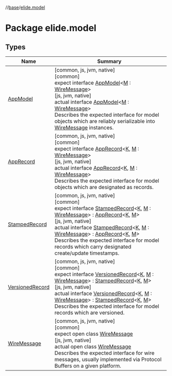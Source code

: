 //[base](../../index.md)/[elide.model](index.md)

# Package elide.model

## Types

| Name | Summary |
|---|---|
| [AppModel](-app-model/index.md) | [common, js, jvm, native]<br>[common]<br>expect interface [AppModel](-app-model/index.md)&lt;[M](-app-model/index.md) : [WireMessage](-wire-message/index.md)&gt;<br>[js, jvm, native]<br>actual interface [AppModel](-app-model/index.md)&lt;[M](-app-model/index.md) : [WireMessage](-wire-message/index.md)&gt;<br>Describes the expected interface for model objects which are reliably serializable into [WireMessage](-wire-message/index.md) instances. |
| [AppRecord](-app-record/index.md) | [common, js, jvm, native]<br>[common]<br>expect interface [AppRecord](-app-record/index.md)&lt;[K](-app-record/index.md), [M](-app-record/index.md) : [WireMessage](-wire-message/index.md)&gt;<br>[js, jvm, native]<br>actual interface [AppRecord](-app-record/index.md)&lt;[K](-app-record/index.md), [M](-app-record/index.md) : [WireMessage](-wire-message/index.md)&gt;<br>Describes the expected interface for model objects which are designated as records. |
| [StampedRecord](-stamped-record/index.md) | [common, js, jvm, native]<br>[common]<br>expect interface [StampedRecord](-stamped-record/index.md)&lt;[K](-stamped-record/index.md), [M](-stamped-record/index.md) : [WireMessage](-wire-message/index.md)&gt; : [AppRecord](-app-record/index.md)&lt;[K](-stamped-record/index.md), [M](-stamped-record/index.md)&gt; <br>[js, jvm, native]<br>actual interface [StampedRecord](-stamped-record/index.md)&lt;[K](-stamped-record/index.md), [M](-stamped-record/index.md) : [WireMessage](-wire-message/index.md)&gt; : [AppRecord](-app-record/index.md)&lt;[K](-stamped-record/index.md), [M](-stamped-record/index.md)&gt; <br>Describes the expected interface for model records which carry designated create/update timestamps. |
| [VersionedRecord](-versioned-record/index.md) | [common, js, jvm, native]<br>[common]<br>expect interface [VersionedRecord](-versioned-record/index.md)&lt;[K](-versioned-record/index.md), [M](-versioned-record/index.md) : [WireMessage](-wire-message/index.md)&gt; : [StampedRecord](-stamped-record/index.md)&lt;[K](-versioned-record/index.md), [M](-versioned-record/index.md)&gt; <br>[js, jvm, native]<br>actual interface [VersionedRecord](-versioned-record/index.md)&lt;[K](-versioned-record/index.md), [M](-versioned-record/index.md) : [WireMessage](-wire-message/index.md)&gt; : [StampedRecord](-stamped-record/index.md)&lt;[K](-versioned-record/index.md), [M](-versioned-record/index.md)&gt; <br>Describes the expected interface for model records which are versioned. |
| [WireMessage](-wire-message/index.md) | [common, js, jvm, native]<br>[common]<br>expect open class [WireMessage](-wire-message/index.md)<br>[js, jvm, native]<br>actual open class [WireMessage](-wire-message/index.md)<br>Describes the expected interface for wire messages, usually implemented via Protocol Buffers on a given platform. |
